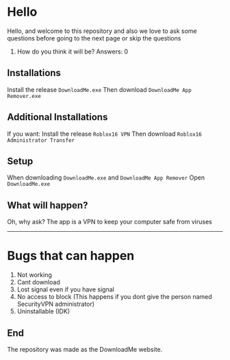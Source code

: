 # Hello
Hello, and welcome to this repository and also we love to ask some questions before going to the next page or skip the questions
1. How do you think it will be?
Answers: 0

## Installations
Install the release `DownloadMe.exe` Then download `DownloadMe App Remover.exe`
## Additional Installations
If you want: Install the release `Roblox16 VPN` Then download `Roblox16 Administrator Transfer`

## Setup
When downloading `DownloadMe.exe` and `DownloadMe App Remover` Open `DownloadMe.exe` 
## What will happen?
Oh, why ask? The app is a VPN to keep your computer safe from viruses

----------------------------------------------------------------------------------------------------------------------------------
# Bugs that can happen
1. Not working
2. Cant download
3. Lost signal even if you have signal
4. No access to block (This happens if you dont give the person named SecurityVPN administrator)
5. Uninstallable (IDK)

## End
The repository was made as the DownloadMe website.

